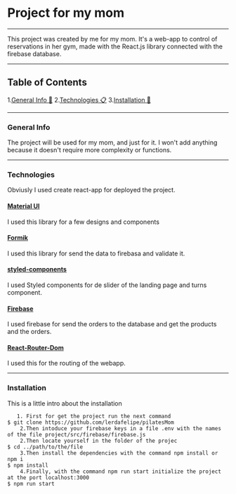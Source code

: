 # Project for my mom

---

This project was created by me for my mom. It's a web-app to control of reservations in her gym, made with the React.js library connected with the firebase database.

---

## Table of Contents

1.[General Info 🚀](#general-info) 2.[Technologies 📋](#technologies) 3.[Installation 🔧](#installation)

---

### General Info

<a name="general-info"></a>
The project will be used for my mom, and just for it. I won't add anything because it doesn't require more complexity or functions.

---

### Technologies

<a name="technologies"></a>
Obviusly I used create react-app for deployed the project.

#### [Material UI](https://mui.com/)

I used this library for a few designs and components

#### [Formik](https://formik.org/)

I used this library for send the data to firebasa and validate it.

#### [styled-components](https://styled-components.com/)

I used Styled components for de slider of the landing page and turns component.

#### [Firebase](https://firebase.google.com/?hl=es-419&gclid=CjwKCAjwi9-HBhACEiwAPzUhHBUtSOn1dK1yquj6lZDd_yVaoacsvbOt_hKhL160AHLSf6jhzdg2WBoC6tAQAvD_BwE&gclsrc=aw.ds)

I used firebase for send the orders to the database and get the products and the orders.

#### [React-Router-Dom](https://reactrouter.com/web/guides/quick-start)

I used this for the routing of the webapp.

---

### Installation

<a name="installation"></a>
This is a little intro about the installation

```
   1. First for get the project run the next command
$ git clone https://github.com/lerdafelipe/pilatesMom
    2.Then intoduce your firebase keys in a file .env with the names of the file project/src/firebase/firebase.js
    2.Then locate yourself in the folder of the projec
$ cd ../path/to/the/file
    3.Then install the dependencies with the command npm install or npm i
$ npm install
    4.Finally, with the command npm run start initialize the project at the port localhost:3000
$ npm run start
```
